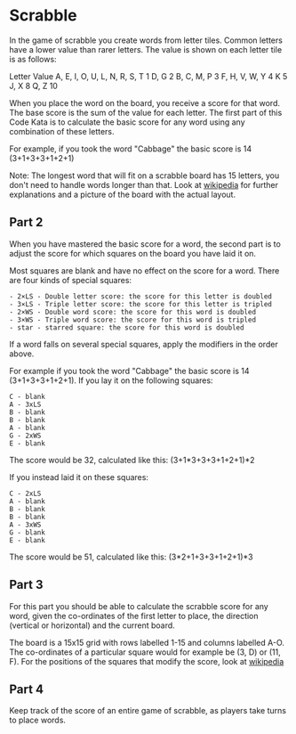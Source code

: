 Scrabble 
========

In the game of scrabble you create words from letter tiles. Common letters have a lower value than rarer letters. The value is shown on each letter tile is as follows:

  Letter                           Value
  A, E, I, O, U, L, N, R, S, T       1
  D, G                               2
  B, C, M, P                         3
  F, H, V, W, Y                      4
  K                                  5
  J, X                               8
  Q, Z                               10

When you place the word on the board, you receive a score for that word. The base score is the sum of the value for each letter. The first part of this Code Kata is to calculate the basic score for any word using any combination of these letters.

For example, if you took the word "Cabbage" the basic score is 14 (3+1+3+3+1+2+1)

Note: The longest word that will fit on a scrabble board has 15 letters, you don't need to handle words longer than that. Look at [wikipedia](https://en.wikipedia.org/wiki/Scrabble) for further explanations and a picture of the board with the actual layout.


Part 2
------

When you have mastered the basic score for a word, the second part is to adjust the score for which squares on the board you have laid it on.

Most squares are blank and have no effect on the score for a word. There are four kinds of special squares: 

    - 2×LS - Double letter score: the score for this letter is doubled
    - 3×LS - Triple letter score: the score for this letter is tripled
    - 2×WS - Double word score: the score for this word is doubled
    - 3×WS - Triple word score: the score for this word is tripled
    - star - starred square: the score for this word is doubled

If a word falls on several special squares, apply the modifiers in the order above.

For example if you took the word "Cabbage" the basic score is 14 (3+1+3+3+1+2+1). If you lay it on the following squares:

    C - blank
    A - 3xLS
    B - blank
    B - blank
    A - blank
    G - 2xWS
    E - blank

The score would be 32, calculated like this: (3+1*3+3+3+1+2+1)*2

If you instead laid it on these squares:

    C - 2xLS
    A - blank
    B - blank
    B - blank
    A - 3xWS
    G - blank
    E - blank

The score would be 51, calculated like this: (3*2+1+3+3+1+2+1)*3

Part 3
------

For this part you should be able to calculate the scrabble score for any word, given the co-ordinates of the first letter to place, the direction (vertical or horizontal) and the current board.

The board is a 15x15 grid with rows labelled 1-15 and columns labelled A-O. The co-ordinates of a particular square would for example be (3, D) or (11, F). For the positions of the squares that modify the score, look at  [wikipedia](https://en.wikipedia.org/wiki/Scrabble)

Part 4
------

Keep track of the score of an entire game of scrabble, as players take turns to place words.